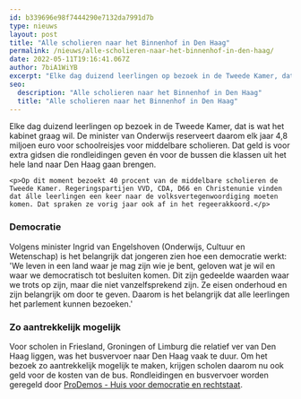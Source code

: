 ```yaml
---
id: b339696e98f7444290e7132da7991d7b
type: nieuws
layout: post
title: "Alle scholieren naar het Binnenhof in Den Haag"
permalink: /nieuws/alle-scholieren-naar-het-binnenhof-in-den-haag/
date: 2022-05-11T19:16:41.067Z
author: 7biA1WiYB
excerpt: "Elke dag duizend leerlingen op bezoek in de Tweede Kamer, dat is wat het kabinet graag wil. De minister van Onderwijs reserveert daarom elk jaar 4,8 miljoen euro voor schoolreisjes voor middelbare scholieren. Dat geld is voor extra gidsen die rondleidingen geven én voor de bussen die klassen uit het hele land naar Den Haag gaan brengen.  "
seo:
  description: "Alle scholieren naar het Binnenhof in Den Haag"
  title: "Alle scholieren naar het Binnenhof in Den Haag"
---
```

Elke dag duizend leerlingen op bezoek in de Tweede Kamer, dat is wat het kabinet graag wil. De minister van Onderwijs reserveert daarom elk jaar 4,8 miljoen euro voor schoolreisjes voor middelbare scholieren. Dat geld is voor extra gidsen die rondleidingen geven én voor de bussen die klassen uit het hele land naar Den Haag gaan brengen.  

    <p>Op dit moment bezoekt 40 procent van de middelbare scholieren de Tweede Kamer. Regeringspartijen VVD, CDA, D66 en Christenunie vinden dat álle leerlingen een keer naar de volksvertegenwoordiging moeten komen. Dat spraken ze vorig jaar ook af in het regeerakkoord.</p>
<h3>Democratie</h3>
<p>Volgens minister Ingrid van Engelshoven (Onderwijs, Cultuur en Wetenschap) is het belangrijk dat jongeren zien hoe een democratie werkt: 'We leven in een land waar je mag zijn wie je bent, geloven wat je wil en waar we democratisch tot besluiten komen. Dit zijn gedeelde waarden waar we trots op zijn, maar die niet vanzelfsprekend zijn. Ze eisen onderhoud en zijn belangrijk om door te geven. Daarom is het belangrijk dat alle leerlingen het parlement kunnen bezoeken.'</p>
<h3>Zo aantrekkelijk mogelijk</h3>
<p>Voor scholen in Friesland, Groningen of Limburg die relatief ver van Den Haag liggen, was het busvervoer naar Den Haag vaak te duur. Om het bezoek zo aantrekkelijk mogelijk te maken, krijgen scholen daarom nu ook geld voor de kosten van de bus. Rondleidingen en busvervoer worden geregeld door <a href="https://prodemos.nl/" target="_blank">ProDemos - Huis voor democratie en rechtstaat</a>.</p>  
